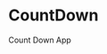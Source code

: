 # CountDown
 Count Down App
      
              
                                                                  
                                                                                     
                                                                                           
                                                                                
                                                                
                                           
                        
                   
    
 
   

